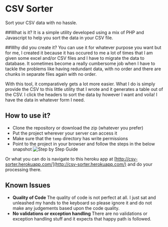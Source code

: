 # CSV Sorter

Sort your CSV data with no hassle.

##What is it?
It is a simple utility developed using a mix of PHP and Javascript to help you sort the data in your CSV file.

##Why did you create it?
You can use it for whatever purpose you want but for me, I created it because it has occured to me a lot of times that I am given some excel and/or CSV files and I have to migrate the data to database. It sometimes become a really cumbersome job when I have to tackle the problems like having redundant data, with no order and there are chunks in separate files again with no order.

With this tool, it comparatively gets a lot more easier. What I do is simply provide the CSV to this little utility that I wrote and it generates a table out of the CSV. I click the headers to sort the data by however I want and voila! I have the data in whatever form I need.

## How to use it?

- Clone the repository or download the zip (whatever you prefer)
- Put the project wherever your server can access it
- Make sure that the `temp` directory has write permissions
- Point to the project in your browser and follow the steps in the below snapshot
![Step by Step Guide](http://i.imgur.com/0dL2qI1.png)

Or what you can do is navigate to this heroku app at [http://csv-sorter.herokuapp.com/](http://csv-sorter.herokuapp.com/) and do your processing there.

## Known Issues

- **Quality of Code** The quality of code is not perfect at all. I just sat and unleashed my hands to the keyboard so please ignore it and do not make any judgements based upon the code quality.
- **No validations or exception handling** There are no validations or exception handling stuff and it expects that happy path is followed.

